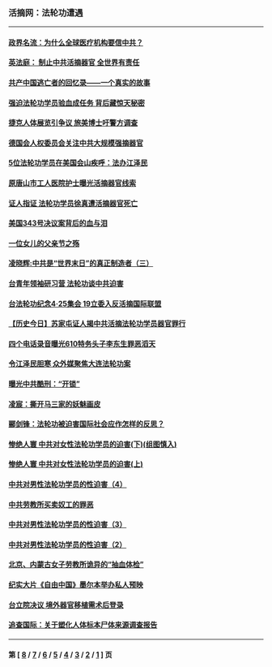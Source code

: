 ### 活摘网：法轮功遭遇
---
#### [政界名流：为什么全球医疗机构要信中共？](../../pages/nf5881/n11945479.md?05190430) 
#### [英法庭： 制止中共活摘器官 全世界有责任](../../pages/nf5881/n11330691.md?05190430) 
#### [共产中国逃亡者的回忆录——一个真实的故事](../../pages/nf5881/n10918649.md?05190430) 
#### [强迫法轮功学员验血成任务 背后藏惊天秘密](../../pages/nf5881/n4252384.md?05190430) 
#### [捷克人体展览引争议 旅美博士吁警方调查](../../pages/nf5881/n9429187.md?05190430) 
#### [德国会人权委员会关注中共大规模强摘器官](../../pages/nf5881/n8418950.md?05190430) 
#### [5位法轮功学员在美国会山疾呼：法办江泽民](../../pages/nf5881/n8101519.md?05190430) 
#### [原唐山市工人医院护士曝光活摘器官线索](../../pages/nf5881/n8076384.md?05190430) 
#### [证人指证 法轮功学员徐真遭活摘器官死亡](../../pages/nf5881/n8042467.md?05190430) 
#### [美国343号决议案背后的血与泪](../../pages/nf5881/n8020684.md?05190430) 
#### [一位女儿的父亲节之殇](../../pages/nf5881/n8014122.md?05190430) 
#### [凌晓辉:中共是“世界末日”的真正制造者（三）](../../pages/nf5881/n4210333.md?05190430) 
#### [台青年领袖研习营 法轮功谈中共迫害](../../pages/nf5881/n4141857.md?05190430) 
#### [台法轮功纪念4‧25集会 19立委入反活摘国际联盟](../../pages/nf5881/n4141821.md?05190430) 
#### [【历史今日】苏家屯证人揭中共活摘法轮功学员器官罪行](../../pages/nf5881/n4135912.md?05190430) 
#### [四个电话录音曝光610特务头子李东生罪恶滔天](../../pages/nf5881/n4040060.md?05190430) 
#### [令江泽民胆寒 众外媒聚焦大连法轮功案](../../pages/nf5881/n3932671.md?05190430) 
#### [曝光中共酷刑：“开锁”](../../pages/nf5881/n3889373.md?05190430) 
#### [凌宸：撕开马三家的妖魅画皮](../../pages/nf5881/n3849369.md?05190430) 
#### [郦剑锋：法轮功被迫害国际社会应作怎样的反思？](../../pages/nf5881/n3824560.md?05190430) 
#### [惨绝人寰 中共对女性法轮功学员的迫害(下)(组图慎入)](../../pages/nf5881/n3816285.md?05190430) 
#### [惨绝人寰 中共对女性法轮功学员的迫害(上)](../../pages/nf5881/n3815374.md?05190430) 
#### [中共对男性法轮功学员的性迫害（4）](../../pages/nf5881/n3769144.md?05190430) 
#### [中共劳教所买卖奴工的罪恶](../../pages/nf5881/n3769378.md?05190430) 
#### [中共对男性法轮功学员的性迫害（3）](../../pages/nf5881/n3768231.md?05190430) 
#### [中共对男性法轮功学员的性迫害（2）](../../pages/nf5881/n3767211.md?05190430) 
#### [北京、内蒙古女子劳教所诡异的“抽血体检”](../../pages/nf5881/n3753158.md?05190430) 
#### [纪实大片《自由中国》墨尔本举办私人预映](../../pages/nf5881/n3743337.md?05190430) 
#### [台立院决议 境外器官移植需术后登录](../../pages/nf5881/n3741520.md?05190430) 
#### [追查国际：关于塑化人体标本尸体来源调查报告](../../pages/nf5881/n3740673.md?05190430) 

---
#### 第 [ [8](./8.md?05190430) / [7](./7.md?05190430) / [6](./6.md?05190430) / [5](./5.md?05190430) / [4](./4.md?05190430) / [3](./3.md?05190430) / [2](./2.md?05190430) / [1](./1.md?05190430) ] 页
